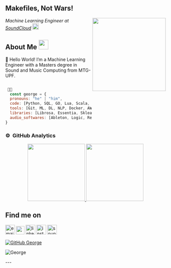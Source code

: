 <h2> Makefiles, Not Wars!</h2>
<img align='right' src="https://media.giphy.com/media/ahVlmHJzTMxygUxUou/giphy.gif" width="230">
<p><em>Machine Learning Engineer at <a href="http://soundcloud.com/">SoundCloud</a> <img src="https://cdn-icons-png.flaticon.com/512/145/145809.png" width="20">
</em></p>

## About Me <img src="https://media.giphy.com/media/209EMjxpj6m81UsCTQ/giphy.gif" width="30"> 
<p>

🌱 Hello World! I’m a Machine Learning Engineer with a Masters degree in Sound and Music Computing from MTG-UPF. </br>
```javascript

 👨‍💻 
  const george = {
  pronouns: "he" | "him",
  code: [Python, SQL, GO, Lua, Scala, C++, Bash, Terraform],
  tools: [Git, ML, DL, NLP, Docker, AWS, GCP, CI/CD],
  libraries: [Librosa, Essentia, Sklearn, Tensorflow, Pytorch, Pandas, Music21, Scikit, Gensim],
  audio_softwares: [Ableton, Logic, Reaper, Kontakt, Max, Pd]  
}
```


### ⚙️ &nbsp;GitHub Analytics

<p align="center">
<a href="https://github.com/gnai">
  <img height="180em" src="https://github-readme-stats-eight-theta.vercel.app/api?username=gnai&show_icons=true&include_all_commits=true&count_private=true&theme=transparent"/>
  <img height="180em" src="https://github-readme-stats-eight-theta.vercel.app/api/top-langs/?username=gnai&layout=compact&langs_count=10&theme=transparent&hide=jupyter%20notebook,Max,Processing&show_icons=true"/>
</a>
</p>


## Find me on
<p>
  <a href="mailto:george.naimeh@soundcloud.com"><img src="https://cdn.jsdelivr.net/npm/simple-icons@v3/icons/gmail.svg" width="30" alt="email"/></i></a>
  <a href="https://twitter.com/gnai29"><img width="26px" src="https://cdn.jsdelivr.net/npm/simple-icons@v3/icons/twitter.svg" /></i></a>
  <a href="https://www.linkedin.com/in/george-naimeh/"><img src="https://cdn.jsdelivr.net/npm/simple-icons@v3/icons/linkedin.svg" width="30" alt="linkedin"/></i></a>
  <a href="https://www.instagram.com/locmusik"><img src="https://cdn.jsdelivr.net/npm/simple-icons@v3/icons/instagram.svg" width="30" alt="instagram"/></i></a>
  <a href="https://soundcloud.com/lineorcircle"><img src="https://cdn-icons-png.flaticon.com/512/5968/5968902.png" width="30" alt="soundcloud"/></a>

[![GitHub George](https://img.shields.io/github/followers/george?label=follow&style=social)](https://github.com/gnai)


</p>

![George](https://raw.githubusercontent.com/BEPb/BEPb/5c39a90f4901b5c33d2e017f8ae74ead3d765ef9/assets/Bottom_down.svg)
<br>
</p>
---
